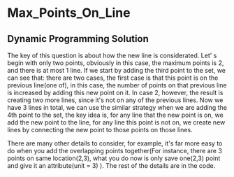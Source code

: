 # Max_Points_On_Line
## Dynamic Programming Solution
The key of this question is about how the new line is considerated.
Let' s begin with only two points, obviously in this case, the maximum points is 2, and there is at most 1 line.
If we start by adding the third point to the set, we can see that:
there are two cases, the first case is that this point is on the previous line(one of),
in this case, the number of points on that previous line is increased by adding this 
new point on it.
In case 2, however, the result is creating two more lines, since it's not on any of the previous lines.
Now we have 3 lines in total, we can use the similar strategy when we are adding the 4th point to the set, the key idea is, for any line that the new point is on, we add the new point to the line, for any line this point is not on, we create new lines by connecting the new point to those points on those lines.

There are many other details to consider, for example, it's far more easy to do when you add the overlapping points together(For instance, there are 3 points on same location(2,3), what you do now is only save one(2,3) point and give it an attribute(unit = 3) ). 
The rest of the details are in the code. 
